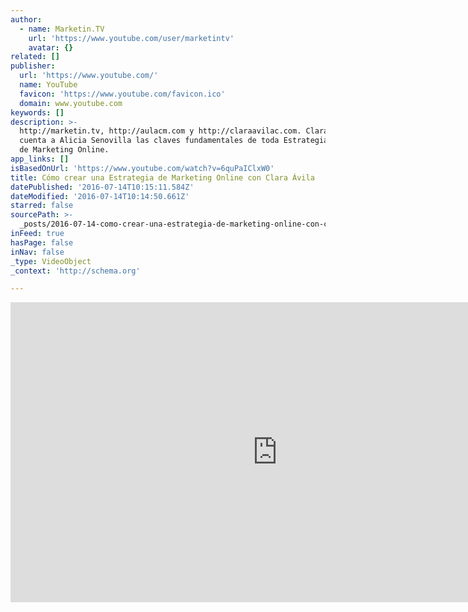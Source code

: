 ```yaml
---
author:
  - name: Marketin.TV
    url: 'https://www.youtube.com/user/marketintv'
    avatar: {}
related: []
publisher:
  url: 'https://www.youtube.com/'
  name: YouTube
  favicon: 'https://www.youtube.com/favicon.ico'
  domain: www.youtube.com
keywords: []
description: >-
  http://marketin.tv, http://aulacm.com y http://claraavilac.com. Clara Ávila le
  cuenta a Alicia Senovilla las claves fundamentales de toda Estrategia y Plan
  de Marketing Online.
app_links: []
isBasedOnUrl: 'https://www.youtube.com/watch?v=6quPaIClxW0'
title: Cómo crear una Estrategia de Marketing Online con Clara Ávila
datePublished: '2016-07-14T10:15:11.584Z'
dateModified: '2016-07-14T10:14:50.661Z'
starred: false
sourcePath: >-
  _posts/2016-07-14-como-crear-una-estrategia-de-marketing-online-con-clara-avil.md
inFeed: true
hasPage: false
inNav: false
_type: VideoObject
_context: 'http://schema.org'

---
```

<iframe src="https://cdn.embedly.com/widgets/media.html?src=https%3A%2F%2Fwww.youtube.com%2Fembed%2F6quPaIClxW0%3Ffeature%3Doembed&amp;url=http%3A%2F%2Fwww.youtube.com%2Fwatch%3Fv%3D6quPaIClxW0&amp;image=https%3A%2F%2Fi.ytimg.com%2Fvi%2F6quPaIClxW0%2Fhqdefault.jpg&amp;key=b7d04c9b404c499eba89ee7072e1c4f7&amp;type=text%2Fhtml&amp;schema=youtube" width="854" height="480" scrolling="no" frameborder="0" allowfullscreen="" style=""></iframe>